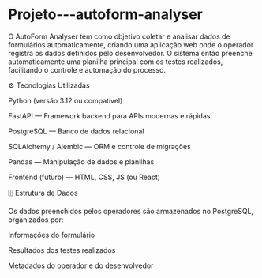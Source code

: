 # Projeto---autoform-analyser


O AutoForm Analyser tem como objetivo coletar e analisar dados de formulários automaticamente, criando uma aplicação web onde o operador registra os dados definidos pelo desenvolvedor.
O sistema então preenche automaticamente uma planilha principal com os testes realizados, facilitando o controle e automação do processo.

⚙️ Tecnologias Utilizadas

Python (versão 3.12 ou compatível)

FastAPI — Framework backend para APIs modernas e rápidas

PostgreSQL — Banco de dados relacional

SQLAlchemy / Alembic — ORM e controle de migrações

Pandas — Manipulação de dados e planilhas

Frontend (futuro) — HTML, CSS, JS (ou React)
 
🗄️ Estrutura de Dados

Os dados preenchidos pelos operadores são armazenados no PostgreSQL, organizados por:

Informações do formulário

Resultados dos testes realizados

Metadados do operador e do desenvolvedor